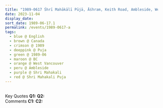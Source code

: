 ```yaml
---
title: "1989-0617 Śhrī Mahākālī Pūjā, Āśhram, Keith Road, Ambleside, West Vancouver, BC, Canada"
date: 2023-11-04
display_date: 
sort_date: 1989-06-17.1
permalink: /events/1989-0617-a
tags:
  - blue @ English
  - brown @ Canada
  - crimson @ 1989
  - deeppink @ Puja
  - green @ 1989-06
  - maroon @ BC
  - orange @ West Vancouver
  - peru @ Ambleside
  - purple @ Shri Mahakali
  - red @ Shri Mahakali Puja
---
```


<br>

<wave-list>
  <list-title color="DarkSeaGreen" width="55">Key Quotes</list-title>
  <list-item color="BlanchedAlmond" width="280"><b>Q1:</b> <i></i></list-item>
  <list-item color="Lavender" width="280"><b>Q2:</b> <i></i></list-item>
</wave-list>

<br>

<wave-list>
  <list-title color="DarkSeaGreen" width="55">Comments</list-title>
  <list-item color="BlanchedAlmond" width="280"><b>C1:</b> <i></i></list-item>
  <list-item color="Lavender" width="280"><b>C2:</b> <i></i></list-item>
</wave-list>